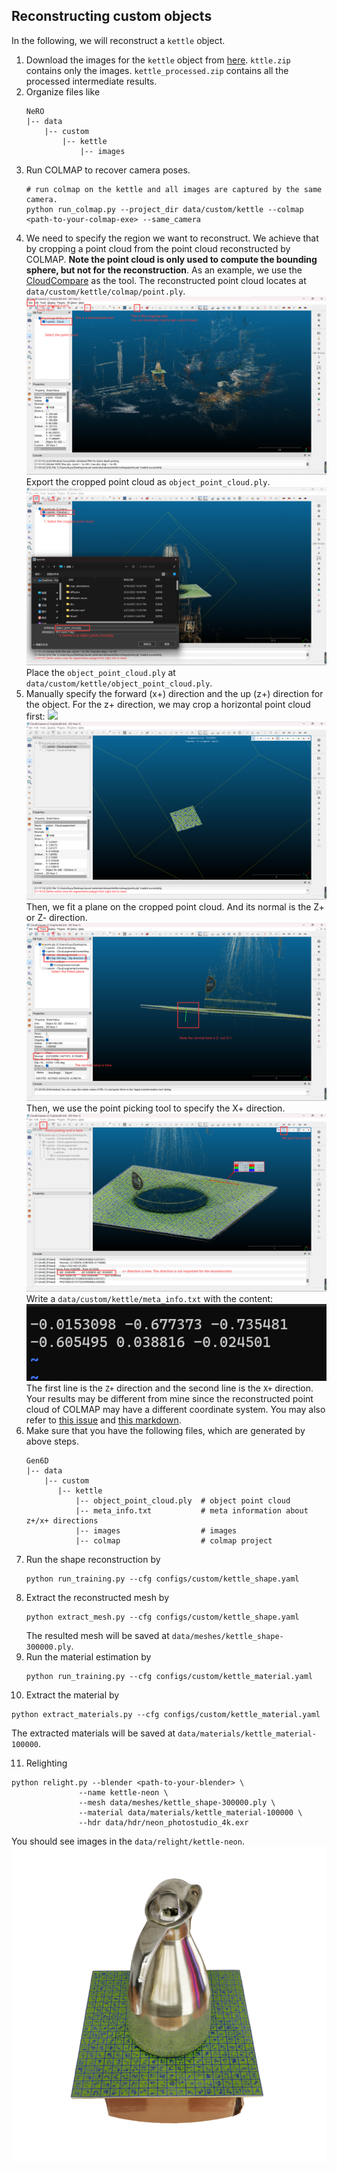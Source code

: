 ## Reconstructing custom objects

In the following, we will reconstruct a `kettle` object.

1. Download the images for the `kettle` object from [here](https://connecthkuhk-my.sharepoint.com/:f:/g/personal/yuanly_connect_hku_hk/EvNz_o6SuE1MsXeVyB0VoQ0B9zL8NZXjQQg0KknIh6RKjQ?e=MaonKe).
`kttle.zip` contains only the images. `kettle_processed.zip` contains all the processed intermediate results.
2. Organize files like
   ```
   NeRO
   |-- data
       |-- custom
           |-- kettle
               |-- images
   ```
3. Run COLMAP to recover camera poses.
   ```shell
   # run colmap on the kettle and all images are captured by the same camera.
   python run_colmap.py --project_dir data/custom/kettle --colmap <path-to-your-colmap-exe> --same_camera
   ```
4. We need to specify the region we want to reconstruct. We achieve that by cropping a point cloud from the point cloud reconstructed by COLMAP. 
   **Note the point cloud is only used to compute the bounding sphere, but not for the reconstruction**.
   As an example, we use the [CloudCompare](https://www.cloudcompare.org/) as the tool.
   The reconstructed point cloud locates at `data/custom/kettle/colmap/point.ply`.
   ![](assets/custom-0.png)
   Export the cropped point cloud as `object_point_cloud.ply`.
   ![](assets/custom-1.png)
   Place the `object_point_cloud.ply` at `data/custom/kettle/object_point_cloud.ply`.
5. Manually specify the forward (x+) direction and the up (z+) direction for the object. 
   For the z+ direction, we may crop a horizontal point cloud first:
   ![](assets/custom-2.png)
   ![](assets/custom-3.png)
   Then, we fit a plane on the cropped point cloud. And its normal is the Z+ or Z- direction.
   ![](assets/custom-4.png)
   Then, we use the point picking tool to specify the X+ direction.
   ![](assets/custom-5.png)
   Write a `data/custom/kettle/meta_info.txt` with the content:
   ![](assets/custom-6.png)
   The first line is the `Z+` direction and the second line is the `X+` direction.
   Your results may be different from mine since the reconstructed point cloud of COLMAP may have a different coordinate system.
   You may also refer to [this issue](https://github.com/liuyuan-pal/Gen6D/issues/7#issuecomment-1191033327) and [this markdown](https://github.com/liuyuan-pal/Gen6D/blob/main/custom_object.md).
6. Make sure that you have the following files, which are generated by above steps.
   ```shell
   Gen6D
   |-- data
       |-- custom
          |-- kettle
              |-- object_point_cloud.ply  # object point cloud
              |-- meta_info.txt           # meta information about z+/x+ directions
              |-- images                  # images
              |-- colmap                  # colmap project
   ```
7. Run the shape reconstruction by
   ```shell
   python run_training.py --cfg configs/custom/kettle_shape.yaml
   ```
8. Extract the reconstructed mesh by
   ```shell
   python extract_mesh.py --cfg configs/custom/kettle_shape.yaml
   ```
   The resulted mesh will be saved at `data/meshes/kettle_shape-300000.ply`.
9. Run the material estimation by
   ```shell
   python run_training.py --cfg configs/custom/kettle_material.yaml
   ```
10. Extract the material by
   ```shell
   python extract_materials.py --cfg configs/custom/kettle_material.yaml
   ```
   The extracted materials will be saved at `data/materials/kettle_material-100000`.
   
11. Relighting
   ```shell
   python relight.py --blender <path-to-your-blender> \
                  --name kettle-neon \
                  --mesh data/meshes/kettle_shape-300000.ply \
                  --material data/materials/kettle_material-100000 \
                  --hdr data/hdr/neon_photostudio_4k.exr
   ```
   You should see images in the `data/relight/kettle-neon`.
   ![](assets/custom-result.png)
   
